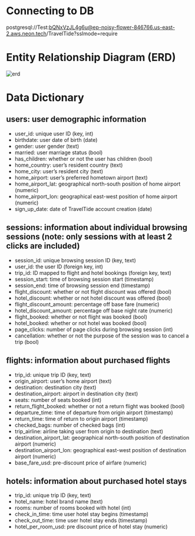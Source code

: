 # Connecting to DB

postgresql://Test:bQNxVzJL4g6u@ep-noisy-flower-846766.us-east-2.aws.neon.tech/TravelTide?sslmode=require

# Entity Relationship Diagram (ERD)

![erd](https://github.com/Hec1orR3cio/TravelTide-Challenge/assets/142826604/666a49ef-c670-4657-9bfa-d901c7b72642)

# Data Dictionary

## users: user demographic information

- user_id: unique user ID (key, int)
- birthdate: user date of birth (date)
- gender: user gender (text)
- married: user marriage status (bool)
- has_children: whether or not the user has children (bool)
- home_country: user’s resident country (text)
- home_city: user’s resident city (text)
- home_airport: user’s preferred hometown airport (text)
- home_airport_lat: geographical north-south position of home airport (numeric)
- home_airport_lon: geographical east-west position of home airport (numeric)
- sign_up_date: date of TravelTide account creation (date)

## sessions: information about individual browsing sessions (note: only sessions with at least 2 clicks are included)

- session_id: unique browsing session ID (key, text)
- user_id: the user ID (foreign key, int)
- trip_id: ID mapped to flight and hotel bookings (foreign key, text)
- session_start: time of browsing session start (timestamp)
- session_end: time of browsing session end (timestamp)
- flight_discount: whether or not flight discount was offered (bool)
- hotel_discount: whether or not hotel discount was offered (bool)
- flight_discount_amount: percentage off base fare (numeric)
- hotel_discount_amount: percentage off base night rate (numeric)
- flight_booked: whether or not flight was booked (bool)
- hotel_booked: whether or not hotel was booked (bool)
- page_clicks: number of page clicks during browsing session (int)
- cancellation: whether or not the purpose of the session was to cancel a trip (bool)

## flights: information about purchased flights

- trip_id: unique trip ID (key, text)
- origin_airport: user’s home airport (text)
- destination: destination city (text)
- destination_airport: airport in destination city (text)
- seats: number of seats booked (int)
- return_flight_booked: whether or not a return flight was booked (bool)
- departure_time: time of departure from origin airport (timestamp)
- return_time: time of return to origin airport (timestamp)
- checked_bags: number of checked bags (int)
- trip_airline: airline taking user from origin to destination (text)
- destination_airport_lat: geographical north-south position of destination airport (numeric)
- destination_airport_lon: geographical east-west position of destination airport (numeric)
- base_fare_usd: pre-discount price of airfare (numeric)

## hotels: information about purchased hotel stays

- trip_id: unique trip ID (key, text)
- hotel_name: hotel brand name (text)
- rooms: number of rooms booked with hotel (int)
- check_in_time: time user hotel stay begins (timestamp)
- check_out_time: time user hotel stay ends (timestamp)
- hotel_per_room_usd: pre discount price of hotel stay (numeric)
